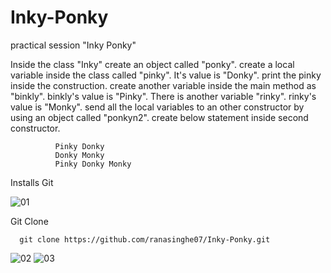 # Inky-Ponky
practical session "Inky Ponky"

Inside the class "Inky" create an object called "ponky". create a local variable inside the class called "pinky".  It's value is "Donky". print the pinky inside the construction. create another variable inside the main method as "binkly". binkly's value is "Pinky". There is another variable "rinky".  rinky's value is "Monky".  send all the local variables to an other constructor by using an object  called "ponkyn2". create below statement inside second constructor. 

              Pinky Donky
              Donky Monky
              Pinky Donky Monky


Installs Git

   ![01](https://github.com/ranasinghe07/Inky-Ponky/assets/163424553/b0116a6c-2f7b-42ec-b867-46b48798f194)

Git Clone

      git clone https://github.com/ranasinghe07/Inky-Ponky.git

   ![02](https://github.com/ranasinghe07/Inky-Ponky/assets/163424553/7be12744-1f5d-4c6f-90f7-96fd8ee23dfe)
   ![03](https://github.com/ranasinghe07/Inky-Ponky/assets/163424553/c374919e-c2ac-4f7f-b01e-062b008b7f58)
